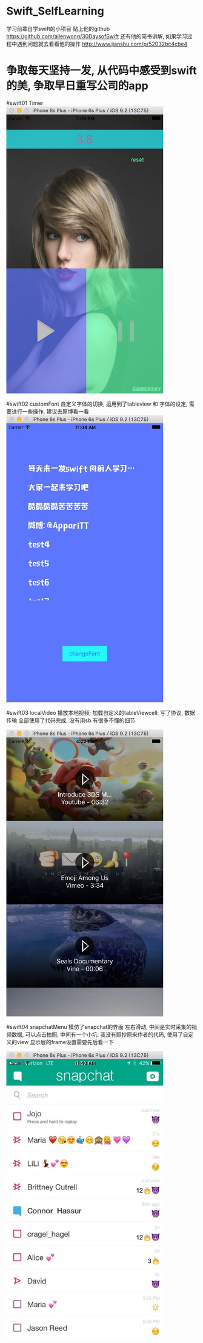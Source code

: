 # Swift_SelfLearning
学习前辈自学swift的小项目 贴上他的github  https://github.com/allenwong/30DaysofSwift  还有他的简书讲解, 如果学习过程中遇到问题就去看看他的操作 http://www.jianshu.com/p/52032bc4cbe4

# 争取每天坚持一发, 从代码中感受到swift的美, 争取早日重写公司的app

#swift01 Timer
![](https://github.com/AppriaTT/Swift_SelfLearning/blob/master/Swift/Swift01Timer/Swift01Timer/01.png)

#swift02 customFont
自定义字体的切换, 运用到了tableview 和 字体的设定, 需要进行一些操作, 建议去原博看一看
![](https://raw.githubusercontent.com/AppriaTT/Swift_SelfLearning/master/Swift/Swift02CustomFont/Swift02CustomFont/02.png)

#swift03 localVideo
播放本地视频;  加载自定义的tableViewcell: 写了协议, 数据传输 全部使用了代码完成, 没有用sb.有很多不懂的细节

![](https://raw.githubusercontent.com/AppriaTT/Swift_SelfLearning/master/Swift/swift03video/swift03video/03.png)

#swift04 snapchatMenu
模仿了snapchat的界面 左右滑动, 中间是实时采集的视频数据, 可以点击拍照;
中间有一个小坑: 我没有照抄原来作者的代码, 使用了自定义的view 显示层的frame设置需要先后看一下

![](https://raw.githubusercontent.com/AppriaTT/Swift_SelfLearning/master/Swift/swift04%20snapchatMenu/swift04%20snapchatMenu/04.png)
